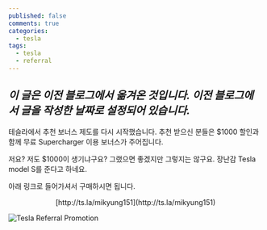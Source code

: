 ```yaml
---
published: false
comments: true
categories:
  - tesla
tags:
  - tesla
  - referral
---
```

*이 글은 이전 블로그에서 옮겨온 것입니다. 이전 블로그에서 글을 작성한 날짜로 설정되어 있습니다.*
----------------

테슬라에서 추천 보너스 제도를 다시 시작했습니다. 추천 받으신 분들은 $1000 할인과 함께 무료 Supercharger 이용 보너스가 주어집니다.

저요? 저도 $1000이 생기냐구요? 그랬으면 좋겠지만 그렇지는 않구요. 장난감 Tesla model S를 준다고 하네요.

아래 링크로 들어가셔서 구매하시면 됩니다.

<center> [http://ts.la/mikyung151](http://ts.la/mikyung151) </center>

![Tesla Referral Promotion](https://daehwanblog.files.wordpress.com/2017/05/ec8aa4ed81aceba6b0ec83b7-2017-05-22-ec98a4ed9b84-10-32-46.png)
